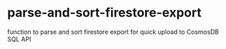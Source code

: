# parse-and-sort-firestore-export
function to parse and sort firestore export for quick upload to CosmosDB SQL API
